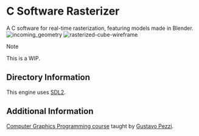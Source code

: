 # C Software Rasterizer

A C software for real-time rasterization, featuring models made in Blender.
![incoming_geometry](https://github.com/Nico-Posateri/c-software-rasterizer/assets/141705409/fedfddc0-495b-4087-99a2-29c4ce033b68)
![rasterized-cube-wireframe](https://github.com/Nico-Posateri/c-software-rasterizer/assets/141705409/72019961-150f-4a07-8afb-d35ed1d6039a)

> [!NOTE]
> This is a WIP.

## Directory Information

This engine uses [SDL2](https://github.com/libsdl-org/SDL/releases/tag/release-2.28.5).

## Additional Information

[Computer Graphics Programming course](https://pikuma.com/courses/learn-3d-computer-graphics-programming) taught by [Gustavo Pezzi](https://github.com/gustavopezzi).

